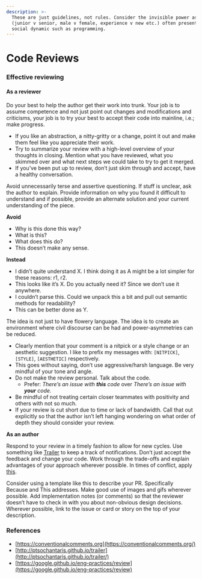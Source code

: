 ```yaml
---
description: >-
  These are just guidelines, not rules. Consider the invisible power asymmetries
  (junior v senior, male v female, experience v new etc.) often present during a
  social dynamic such as programming.
---
```


# Code Reviews

### Effective reviewing

#### As a reviewer

Do your best to help the author get their work into trunk. Your job is to assume competence and not just point out changes and modifications and criticisms, your job is to try your best to accept their code into mainline, i.e.; make progress.

* If you like an abstraction, a nitty-gritty or a change, point it out and make them feel like you appreciate their work. 
* Try to summarize your review with a high-level overview of your thoughts in closing. Mention what you have reviewed, what you skimmed over and what next steps we could take to try to get it merged. 
* If you’ve been put up to review, don’t just skim through and accept, have a healthy conversation.

Avoid unnecessarily terse and assertive questioning. If stuff is unclear, ask the author to explain. Provide information on why you found it difficult to understand and if possible, provide an alternate solution and your current understanding of the piece.

**Avoid**

* Why is this done this way? 
* What is this? 
* What does this do? 
* This doesn’t make any sense.

**Instead**

* I didn’t quite understand X. I think doing it as A might be a lot simpler for these reasons: r1, r2. 
* This looks like it’s X. Do you actually need it? Since we don’t use it anywhere. 
* I couldn’t parse this. Could we unpack this a bit and pull out semantic methods for readability? 
* This can be better done as Y.

The idea is not just to have flowery language. The idea is to create an environment where civil discourse can be had and power-asymmetries can be reduced.

* Clearly mention that your comment is a nitpick or a style change or an aesthetic suggestion. I like to prefix my messages with: `[NITPICK]`, `[STYLE]`, `[AESTHETIC]` respectively. 
* This goes without saying, don’t use aggressive/harsh language. Be very mindful of your tone and angle.
* Do not make the review personal. Talk about the code.
  * Prefer: _There’s an issue with **this** code_ over _There’s an issue with **your** code._ 
* Be mindful of not treating certain closer teammates with positivity and others with not so much. 
* If your review is cut short due to time or lack of bandwidth. Call that out explicitly so that the author isn’t left hanging wondering on what order of depth they should consider your review.

**As an author**

Respond to your review in a timely fashion to allow for new cycles. Use something like [Trailer](http://ptsochantaris.github.io/trailer) to keep a track of notifications. Don’t just accept the feedback and change your code. Work through the trade-offs and explain advantages of your approach wherever possible. In times of conflict, apply [this](https://google.github.io/eng-practices/review/reviewer/standard.html#conflicts).

Consider using a template like this to describe your PR. Specifically Because and This addresses. Make good use of images and gifs wherever possible. Add implementation notes \(or comments\) so that the reviewer doesn’t have to check in with you about non-obvious design decisions. Wherever possible, link to the issue or card or story on the top of your description.

### References

* [https://conventionalcomments.org](https://conventionalcomments.org/)
* [http://ptsochantaris.github.io/trailer](http://ptsochantaris.github.io/trailer/)
* [https://google.github.io/eng-practices/review](https://google.github.io/eng-practices/review)

